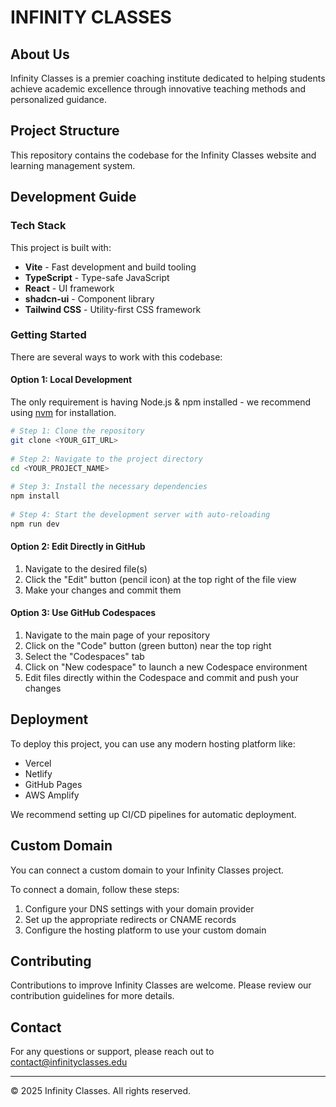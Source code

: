 # INFINITY CLASSES

## About Us

Infinity Classes is a premier coaching institute dedicated to helping students achieve academic excellence through innovative teaching methods and personalized guidance.

## Project Structure

This repository contains the codebase for the Infinity Classes website and learning management system.

## Development Guide

### Tech Stack

This project is built with:
- **Vite** - Fast development and build tooling
- **TypeScript** - Type-safe JavaScript
- **React** - UI framework
- **shadcn-ui** - Component library
- **Tailwind CSS** - Utility-first CSS framework

### Getting Started

There are several ways to work with this codebase:

#### Option 1: Local Development

The only requirement is having Node.js & npm installed - we recommend using [nvm](https://github.com/nvm-sh/nvm) for installation.

```bash
# Step 1: Clone the repository
git clone <YOUR_GIT_URL>  
  
# Step 2: Navigate to the project directory
cd <YOUR_PROJECT_NAME>  
  
# Step 3: Install the necessary dependencies
npm install  
  
# Step 4: Start the development server with auto-reloading
npm run dev
```

#### Option 2: Edit Directly in GitHub

1. Navigate to the desired file(s)
2. Click the "Edit" button (pencil icon) at the top right of the file view
3. Make your changes and commit them

#### Option 3: Use GitHub Codespaces

1. Navigate to the main page of your repository
2. Click on the "Code" button (green button) near the top right
3. Select the "Codespaces" tab
4. Click on "New codespace" to launch a new Codespace environment
5. Edit files directly within the Codespace and commit and push your changes

## Deployment

To deploy this project, you can use any modern hosting platform like:
- Vercel
- Netlify
- GitHub Pages
- AWS Amplify

We recommend setting up CI/CD pipelines for automatic deployment.

## Custom Domain

You can connect a custom domain to your Infinity Classes project.

To connect a domain, follow these steps:
1. Configure your DNS settings with your domain provider
2. Set up the appropriate redirects or CNAME records
3. Configure the hosting platform to use your custom domain

## Contributing

Contributions to improve Infinity Classes are welcome. Please review our contribution guidelines for more details.

## Contact

For any questions or support, please reach out to [contact@infinityclasses.edu](mailto:contact@infinityclasses.edu)

---

© 2025 Infinity Classes. All rights reserved.
